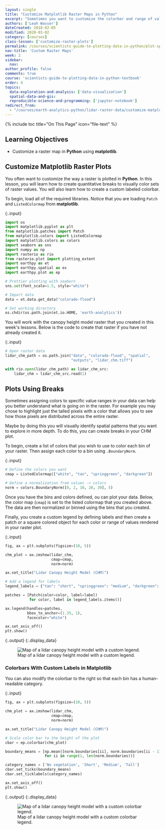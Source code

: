 ```yaml
---
layout: single
title: "Customize Matplotlib Raster Maps in Python"
excerpt: "Sometimes you want to customize the colorbar and range of values plotted in a raster map. Learn how to create breaks to plot rasters in Python."
authors: ['Leah Wasser']
dateCreated: 2018-02-05
modified: 2020-03-02
category: [courses]
class-lesson: ['customize-raster-plots']
permalink: /courses/scientists-guide-to-plotting-data-in-python/plot-spatial-data/customize-raster-plots/customize-matplotlib-raster-maps/
nav-title: 'Custom Raster Maps'
week: 2
sidebar:
  nav:
author_profile: false
comments: true
course: 'scientists-guide-to-plotting-data-in-python-textbook'
order: 4
topics:
  data-exploration-and-analysis: ['data-visualization']
  spatial-data-and-gis:
  reproducible-science-and-programming: ['jupyter-notebook']
redirect_from:
  - "/courses/earth-analytics-python/lidar-raster-data/customize-matplotlib-raster-maps/"
---
```


{% include toc title="On This Page" icon="file-text" %}

<div class='notice--success' markdown="1">

## <i class="fa fa-graduation-cap" aria-hidden="true"></i> Learning Objectives

* Customize a raster map in **Python** using **matplotlib**.

</div>

## Customize Matplotlib Raster Plots

You often want to customize the way a raster is plotted in **Python**. In this lesson, you will learn how to create quantitative breaks to visually color sets of raster values. You will also learn how to create a custom labeled colorbar. 

To begin, load all of the required libraries. Notice that you are loading `Patch` and `ListedColormap` from **matplotlib**.

{:.input}
```python
import os
import matplotlib.pyplot as plt
from matplotlib.patches import Patch
from matplotlib.colors import ListedColormap
import matplotlib.colors as colors
import seaborn as sns
import numpy as np
import rasterio as rio
from rasterio.plot import plotting_extent
import earthpy as et
import earthpy.spatial as es
import earthpy.plot as ep

# Prettier plotting with seaborn
sns.set(font_scale=1.5, style="white")

# Import data
data = et.data.get_data("colorado-flood")

# Set working directory
os.chdir(os.path.join(et.io.HOME, 'earth-analytics'))
```

You will work with the canopy height model raster that you created in this week's lessons. Below is the code to create that raster if you have not already created it. 

{:.input}
```python
# Open raster data
lidar_chm_path = os.path.join("data", "colorado-flood", "spatial", 
                              "outputs", "lidar_chm.tiff")

with rio.open(lidar_chm_path) as lidar_chm_src:
    lidar_chm = lidar_chm_src.read(1)
```


## Plots Using Breaks

Sometimes assigning colors to specific value ranges in your data can help you 
better understand what is going on in the raster. For example you may chose to highlight 
just the talled pixels with a color that allows you to see how those pixels are distributed 
across the entire raster. 

Maybe by doing this you will visually identify spatial patterns that you want to explore in more depth. To do this, you can create breaks in your CHM plot.

To begin, create a list of colors that you wish to use to color each bin of your raster.
Then assign each color to a bin using `.BoundaryNorm`.

{:.input}
```python
# Define the colors you want
cmap = ListedColormap(["white", "tan", "springgreen", "darkgreen"])

# Define a normalization from values -> colors
norm = colors.BoundaryNorm([0, 2, 10, 20, 30], 5)
```


Once you have the bins and colors defined, ou can plot your data. 
Below, the color map (`cmap`) is set to the listed colormap that you created above. 
The data are then normalized or binned using the bins that you created.

Finally, you create a custom legend by defining labels and then create a patch or a square colored object for each color or range of values rendered in your raster plot.

{:.input}
```python
fig, ax = plt.subplots(figsize=(10, 5))

chm_plot = ax.imshow(lidar_chm,
                     cmap=cmap,
                     norm=norm)

ax.set_title("Lidar Canopy Height Model (CHM)")

# Add a legend for labels
legend_labels = {"tan": "short", "springgreen": "medium", "darkgreen": "tall"}

patches = [Patch(color=color, label=label)
           for color, label in legend_labels.items()]

ax.legend(handles=patches,
          bbox_to_anchor=(1.35, 1),
          facecolor="white")

ax.set_axis_off()
plt.show()
```

{:.output}
{:.display_data}

<figure>

<img src = "{{ site.url }}/images/courses/scientists-guide-to-plotting-data-in-python-textbook/02-plot-spatial-data/customize-raster-plots/2018-02-05-maps03-customize-matplotlib-colorbars-raster/2018-02-05-maps03-customize-matplotlib-colorbars-raster_10_0.png" alt = "Map of a lidar canopy height model with a custom legend.">
<figcaption>Map of a lidar canopy height model with a custom legend.</figcaption>

</figure>




### Colorbars With Custom Labels in Matplotlib
You can also modify the colorbar to the right so that each bin has a human-readable category.


{:.input}
```python
fig, ax = plt.subplots(figsize=(10, 5))

chm_plot = ax.imshow(lidar_chm,
                     cmap=cmap,
                     norm=norm)

ax.set_title("Lidar Canopy Height Model (CHM)")

# Scale color bar to the height of the plot
cbar = ep.colorbar(chm_plot)

boundary_means = [np.mean([norm.boundaries[ii], norm.boundaries[ii - 1]])
                  for ii in range(1, len(norm.boundaries))]

category_names = ['No vegetation', 'Short', 'Medium', 'Tall']
cbar.set_ticks(boundary_means)
cbar.set_ticklabels(category_names)

ax.set_axis_off()
plt.show()
```

{:.output}
{:.display_data}

<figure>

<img src = "{{ site.url }}/images/courses/scientists-guide-to-plotting-data-in-python-textbook/02-plot-spatial-data/customize-raster-plots/2018-02-05-maps03-customize-matplotlib-colorbars-raster/2018-02-05-maps03-customize-matplotlib-colorbars-raster_13_0.png" alt = "Map of a lidar canopy height model with a custom colorbar legend.">
<figcaption>Map of a lidar canopy height model with a custom colorbar legend.</figcaption>

</figure>



